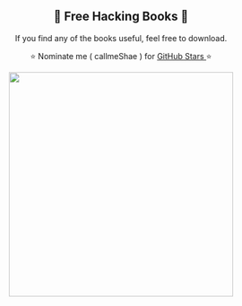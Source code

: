 <h2 align="center">📕 Free Hacking Books 📕</h2>

<p align="center"> If you find any of the books useful, feel free to download.</p>
<p align="center"> ⭐ Nominate me ( callmeShae ) for <a href="https://stars.github.com/nominate/"> GitHub Stars </a>⭐

<p align="center"><img src="https://i.pinimg.com/originals/5f/f0/2b/5ff02bf89b17d4542ab40f15ff4fa0ae.gif" width=400/></p>
